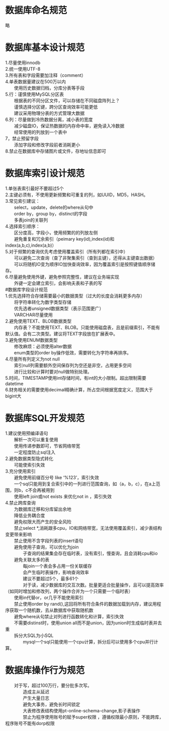 # 数据库命名规范 #  
略  
# 数据库基本设计规范 #
1.尽量使用innodb  
2.统一使用UTF-8  
3.所有表和字段需要加注释（comment）  
4.单表数据量建议在500万以内  
&emsp;&emsp;使用历史数据归档，分库分表等手段  
5.行：谨慎使用MySQL分区表  
&emsp;&emsp;根据表的不同分区文件，可以存储在不同磁盘阵列上？  
&emsp;&emsp;谨慎选择分区键，跨分区查询效率可能更低  
&emsp;&emsp;建议采用物理分表的方式管理大数据  
6.列：尽量做到冷热数据分离，减小表的宽度  
&emsp;&emsp;减少磁盘IO，保证热数据的内存命中率，避免读入冷数据  
&emsp;&emsp;经常使用的列放到一个表中  
7，禁止预留字段  
&emsp;&emsp;添加字段和修改字段前者消耗更小  
8.禁止在数据库中存储图片或文件，存地址信息即可  
# 数据库索引设计规范  
1.单张表索引最好不要超过5个  
2.主键必须有，不使用更新频繁和可重复的列，如UUID，MD5，HASH。  
3.常见索引建议：  
&emsp;&emsp;select，update，delete的where从句中  
&emsp;&emsp;order by，group by，distinct的字段  
&emsp;&emsp;多表join的关联列  
4.选择索引顺序：  
&emsp;&emsp;区分度高，字段小，使用频繁的的列放左侧  
&emsp;&emsp;避免重复和冗余索引（peimary key(id),index(id)和index(a,b,c),index(a,b)）  
5.对于频繁的查询优先考虑使用覆盖索引（所有列都在索引中）  
&emsp;&emsp;可以避免二次查询（查了非聚集索引（查到主键），还得从主键查出数据）  
&emsp;&emsp;可以将随机IO变为顺序IO加快查询效率，因为覆盖索引是按照键值顺序储存。  
6.尽量避免使用外键，避免参照完整性，建议在业务端实现  
&emsp;&emsp;外键一定会建立索引，会影响夫表和子表的写  
#数据库字段设计规范  
1.优先选择符合存储需要最小的数据类型（过大的长度会消耗更多内存）  
&emsp;&emsp;将字符串转化为数字类型存储  
&emsp;&emsp;优先选者unsigned数据类型（表示范围更广）  
&emsp;&emsp;VARCHAR尽量使用  
2.避免使用TEXT、BLOB数据类型  
&emsp;&emsp;内存表？不能使用TEXT、BLOB。只能使用磁盘表，且是前缀索引，不能有默认值。会有二次类型。建议将TEXT字段放在扩展表中。  
3.避免使用ENUM数据类型  
&emsp;&emsp;修改麻烦：必须使用alter数据  
&emsp;&emsp;enum类型的order by操作低效，需要转化为字符串再排序。  
4.尽量所有列定义为not null  
&emsp;&emsp;索引null列需要额外空间保存列为空还是非空，占用更多空间  
&emsp;&emsp;进行比较和计算时要对null做特别处理。  
5.时间，TIMESTAMP使用int存储时间，有int的大小限制。超出限制需要datetime  
6.财务相关的需要使用decimal精确计算，所占空间根据宽度定义，范围大于bigint大  
# 数据库SQL开发规范  
1.建议使用预编译语句  
&emsp;&emsp;解析一次可以重复使用  
&emsp;&emsp;使用传递参数即可，节省网络带宽  
&emsp;&emsp;一定程度防止sql注入  
2.避免数据类型隐式转化  
&emsp;&emsp;可能使索引失效  
3.充分使用索引  
&emsp;&emsp;避免使用前缀百分号 like ‘%123’，索引失效  
&emsp;&emsp;一个sql只能用到复合索引中的一列进行范围查询，如（a，b，c），在a上范围，则b，c不会再被用到  
&emsp;&emsp;使用left join或not exists 来优化not in ，索引失效  
4.禁止跨库查询  
&emsp;&emsp;为数据库迁移和分库留出余地  
&emsp;&emsp;降低业务耦合度  
&emsp;&emsp;避免权限大而产生的安全风险  
&emsp;&emsp;禁止select *,消耗跟多cpu，IO和网络带宽，无法使用覆盖索引，减少表结构变更带来影响  
&emsp;&emsp;禁止使用不含字段列表的insert语句  
&emsp;&emsp;避免使用子查询，可以优化为join  
&emsp;&emsp;&emsp;&emsp;子查询的结果集会存在临时表，没有索引，慢查询，且会消耗cpu和io  
&emsp;&emsp;避免关联太多的表  
&emsp;&emsp;&emsp;&emsp;每join一个表会多占用一份关联缓存  
&emsp;&emsp;&emsp;&emsp;会产生临时表操作，影响查询效率  
&emsp;&emsp;&emsp;&emsp;建议不要超过5个，最多61个  
&emsp;&emsp;&emsp;&emsp;对于读，减少数据库的交互次数。批量更适合批量操作，且可以提高效率（如同时增加和修改列，两个操作合并为一个只需要一个临时表）  
&emsp;&emsp;使用in代替or，or几乎不能使用索引  
&emsp;&emsp;禁止使用order by rand(),这回将所有符合条件的数据加载到内存，建议用程序获取一个随机数，去从数据库中获取随机数  
&emsp;&emsp;避免where从句禁止对列进行函数转化和计算，索引失效  
&emsp;&emsp;不需要distinst时，使用union all而不是union，因为union时生成临时表并去重  
&emsp;&emsp;拆分大SQL为小SQL  
&emsp;&emsp;&emsp;&emsp;mysql一个sql只能使用一个cpu计算，拆分后可以使用多个cpu并行计算。  
# 数据库操作行为规范  
&emsp;&emsp;对于写，超过100万行，要分批多次写。  
&emsp;&emsp;&emsp;&emsp;造成主从延迟  
&emsp;&emsp;&emsp;&emsp;产生大量日志  
&emsp;&emsp;&emsp;&emsp;避免大事务，避免长时间锁定  
&emsp;&emsp;&emsp;&emsp;大表修改表结构使用pt-online-schema-change,影子表操作  
&emsp;&emsp;&emsp;&emsp;禁止为程序使用账号的赋予super权限 ，遵循权限最小原则，不能跨库，程序账号不能有dorp权限  
